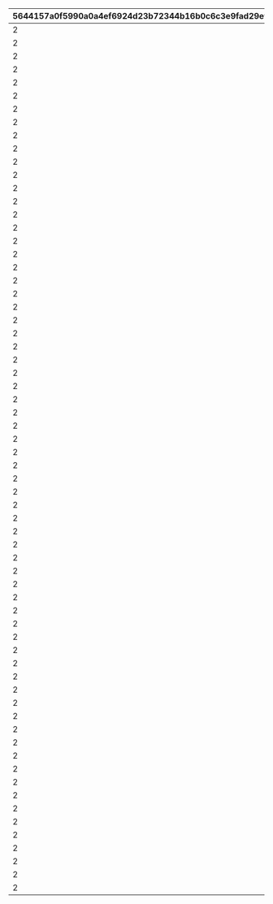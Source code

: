 |5644157a0f5990a0a4ef6924d23b72344b16b0c6c3e9fad29efde4752d8def85|98b6d67f0753c5a109d4f9d3fbb13e39a1ad81cae9d4746fdd1a16c08f556f9f|6284ef37e4ebcd90e6d8284b2d4ba5c98a5716181a4002e564c1a8d731f7e33f|c23bf2f6f572b45a419fe3cd88994d480234b39899324950008425883f1314f0|8f3adaf84a65f42e717fa277f4e00e533635b7ad2c0aa8b0e56abad6e58ef7a1|bc061636b12fe1562b6d2140ca2481e306d111156e6abd33e3c1a358b9d5d24d|af380c0aa5f2e5c48ec2e0d8ea852adca45beace5b8e44cc8ba7125620d9b905|4e27fb782a6f0c5886fabb1c1969bf31e8db849631d4682f362256274149bf62|9c59764c5c0151bda55044dc7cd246b98247f90949085e3d94bec2bec4ae3da7|129099e08b6ed1275cd798514e34b16d918f49b0b099b30aeecd88103bbfdbe3|
| --- | --- | --- | --- | --- | --- | --- | --- | --- | --- |
|2|101|0|0|5000000|0|0|111|25101|3|
|2|201|0|0|5000000|0|0|211|25101|3|
|2|301|0|0|5500000|0|0|311|25101|2|
|2|401|0|0|5500000|0|0|411|25101|2|
|2|501|0|0|6000000|0|0|511|25101|3|
|2|601|0|0|6000000|0|0|611|25101|2|
|2|701|0|0|6500000|0|0|711|25101|2|
|2|801|0|0|6500000|0|0|811|25101|2|
|2|901|0|0|7000000|0|0|911|25101|3|
|2|1001|0|0|7000000|0|0|1011|25101|2|
|2|1101|0|1112|7500000|0|0|1111|25101|2|
|2|1201|0|1212|7500000|0|0|1211|25101|2|
|2|1301|0|0|8000000|0|0|1311|25101|3|
|2|1401|0|0|8000000|0|0|1411|25101|2|
|2|1501|0|0|8500000|0|0|1511|25101|2|
|2|1601|0|0|8500000|0|0|1611|25101|2|
|2|1701|0|0|9000000|0|0|1711|25101|3|
|2|1801|0|1812|9000000|0|0|1811|25101|2|
|2|1901|0|0|9500000|0|0|1911|25101|2|
|2|2001|0|0|9500000|0|0|2011|25101|2|
|2|2101|0|0|10000000|0|0|2111|25101|3|
|2|2201|0|0|10000000|0|0|2211|25101|2|
|2|2301|0|0|10500000|0|0|2311|25101|2|
|2|2401|0|0|10500000|0|0|2411|25101|2|
|2|2501|0|0|11000000|0|0|2511|25101|3|
|2|2601|0|2612|11000000|0|0|2611|25101|2|
|2|2701|0|2712|11500000|0|0|2711|25101|2|
|2|2801|0|2812|11500000|0|0|2811|25101|2|
|2|2901|0|0|12000000|0|0|2911|25101|3|
|2|3001|0|3012|12000000|0|0|3011|25101|2|
|2|3101|0|0|12500000|0|0|3111|25101|2|
|2|3201|0|0|12500000|0|0|3211|25101|2|
|2|3301|0|0|13000000|0|0|3311|25101|3|
|2|3401|0|0|13000000|0|0|3411|25101|3|
|2|3501|0|0|13500000|0|0|3511|25101|3|
|2|3601|0|0|13500000|0|0|3611|25101|3|
|2|3701|0|0|13500000|0|0|3711|25101|3|
|2|3801|0|3812|14000000|0|0|3811|25101|3|
|2|3901|0|0|14000000|0|0|3911|25101|3|
|2|4001|0|0|14000000|0|0|4011|25101|3|
|2|4101|0|0|14500000|0|0|4111|25101|3|
|2|4201|0|4212|14500000|0|0|4211|25101|3|
|2|4301|0|0|14500000|0|0|4311|25101|3|
|2|4401|0|0|15000000|0|0|4411|25101|3|
|2|4501|0|0|15000000|0|0|4511|25101|3|
|2|4601|0|0|15000000|0|0|4611|25101|3|
|2|4701|0|0|15500000|0|0|4711|25101|3|
|2|4801|0|0|15500000|0|0|4811|25101|3|
|2|4901|0|0|15500000|0|0|4911|25101|3|
|2|5001|0|0|16000000|0|0|5011|25101|3|
|2|5101|0|0|16000000|0|0|5111|25101|3|
|2|5201|0|0|16000000|0|0|5211|25101|3|
|2|5301|0|0|16500000|0|0|5311|25101|3|
|2|5401|0|5412|16500000|0|0|5411|25101|3|
|2|5501|0|0|16500000|0|0|5511|25101|3|
|2|5601|0|0|17000000|0|0|5611|25101|3|
|2|5701|0|0|17000000|0|0|5711|25101|3|
|2|5801|0|0|17000000|0|0|5811|25101|3|
|2|5901|0|0|17500000|0|0|5911|25101|3|
|2|6001|0|0|17500000|0|0|6011|25101|3|
|2|6101|0|0|17500000|0|0|6111|25101|3|
|2|6201|0|6212|18000000|0|0|6211|25101|3|
|2|6301|0|0|18000000|0|0|6311|25101|3|
|2|6401|0|0|18000000|0|0|6411|25101|3|
|2|6501|0|0|18500000|0|0|6511|25101|3|
|2|6601|0|0|18500000|0|0|6611|25101|3|
